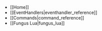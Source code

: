 - [[Home]]
- [[EventHandlers|eventhandler_reference]]
- [[Commands|command_reference]]
- [[Fungus Lua|fungus_lua]]